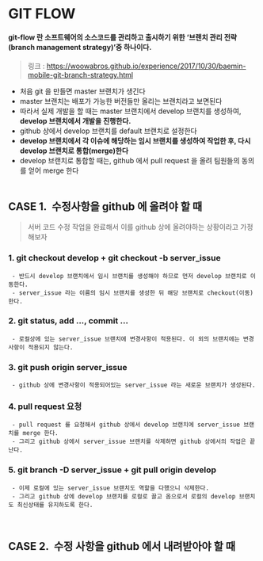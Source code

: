 # GIT FLOW

 #### git-flow 란 소프트웨어의 소스코드를 관리하고 출시하기 위한 ‘브랜치 관리 전략(branch management strategy)’중 하나이다.

 > 링크 : https://woowabros.github.io/experience/2017/10/30/baemin-mobile-git-branch-strategy.html

- 처음 git 을 만들면 master 브랜치가 생긴다
- master 브랜치는 배포가 가능한 버전들만 올리는 브랜치라고 보면된다
- 따라서 실제 개발을 할 때는 master 브랜치에서 develop 브랜치를 생성하여, **develop 브랜치에서 개발을 진행한다.**
- github 상에서 develop 브랜치를 default 브랜치로 설정한다
- **develop 브랜치에서 각 이슈에 해당하는 임시 브랜치를 생성하여 작업한 후, 다시 develop 브랜치로 통합(merge)한다**
- develop 브랜치로 통합할 때는, github 에서 pull request 을 올려 팀원들의 동의를 얻어 merge 한다
<br/><br/>

## CASE 1.&nbsp; 수정사항을 github 에 올려야 할 때

> 서버 코드 수정 작업을 완료해서 이를 github 상에 올려야하는 상황이라고 가정해보자


### **1. git checkout develop + git checkout -b server_issue**
     - 반드시 develop 브랜치에서 임시 브랜치를 생성해야 하므로 먼저 develop 브랜치로 이동한다.
     - server_issue 라는 이름의 임시 브랜치를 생성한 뒤 해당 브랜치로 checkout(이동)한다.

### **2. git status, add ..., commit ...**
     - 로컬상에 있는 server_issue 브랜치에 변경사항이 적용된다. 이 외의 브랜치에는 변경사항이 적용되지 않는다.

### **3. git push origin server_issue**
     - github 상에 변경사항이 적용되어있는 server_issue 라는 새로운 브랜치가 생성된다.

### **4. pull request 요청**
     - pull request 를 요청해서 github 상에서 develop 브랜치에 server_issue 브랜치를 merge 한다.
     - 그리고 github 상에서 server_issue 브랜치를 삭제하면 github 상에서의 작업은 끝난다.

### **5. git branch -D server_issue + git pull origin develop**
     - 이제 로컬에 있는 server_issue 브랜치도 역할을 다했으니 삭제한다.
     - 그리고 github 상에 develop 브랜치를 로컬로 끌고 옴으로서 로컬의 develop 브랜치도 최신상태를 유지하도록 한다.
<br/>

## CASE 2.&nbsp; 수정 사항을 github 에서 내려받아야 할 때

